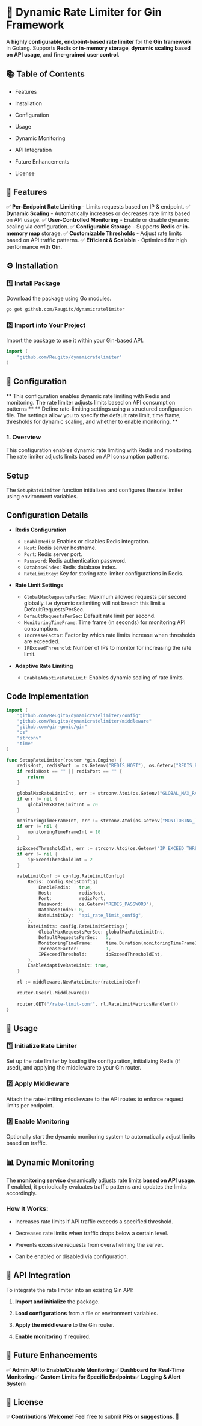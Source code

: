 📌 Dynamic Rate Limiter for Gin Framework
=========================================

A **highly configurable, endpoint-based rate limiter** for the **Gin framework** in Golang. Supports **Redis or in-memory storage**, **dynamic scaling based on API usage**, and **fine-grained user control**.

📚 Table of Contents
--------------------

*   Features
    
*   Installation
    
*   Configuration
    
*   Usage
    
*   Dynamic Monitoring
    
*   API Integration
    
*   Future Enhancements
    
*   License
    

🎯 Features
-----------

✅ **Per-Endpoint Rate Limiting** - Limits requests based on IP & endpoint.
✅ **Dynamic Scaling** - Automatically increases or decreases rate limits based on API usage.
✅ **User-Controlled Monitoring** - Enable or disable dynamic scaling via configuration.
✅ **Configurable Storage** - Supports **Redis** or **in-memory map** storage.
✅ **Customizable Thresholds** - Adjust rate limits based on API traffic patterns.
✅ **Efficient & Scalable** - Optimized for high performance with **Gin**.

⚙️ Installation
---------------

### **1️⃣ Install Package**

Download the package using Go modules.
```sh
go get github.com/Reugito/dynamicratelimiter
```

### **2️⃣ Import into Your Project**

Import the package to use it within your Gin-based API.
```go
import (
    "github.com/Reugito/dynamicratelimiter"
)
```

🔧 Configuration
----------------
** This configuration enables dynamic rate limiting with Redis and monitoring. The rate limiter adjusts limits based on API consumption patterns **
** Define rate-limiting settings using a structured configuration file. The settings allow you to specify the default rate limit, time frame, thresholds for dynamic scaling, and whether to enable monitoring. **

### 1. Overview
This configuration enables dynamic rate limiting with Redis and monitoring. The rate limiter adjusts limits based on API consumption patterns.

## Setup
The `SetupRateLimiter` function initializes and configures the rate limiter using environment variables.

## Configuration Details

- **Redis Configuration**
  - `EnableRedis`: Enables or disables Redis integration.
  - `Host`: Redis server hostname.
  - `Port`: Redis server port.
  - `Password`: Redis authentication password.
  - `DatabaseIndex`: Redis database index.
  - `RateLimitKey`: Key for storing rate limiter configurations in Redis.

- **Rate Limit Settings**
  - `GlobalMaxRequestsPerSec`: Maximum allowed requests per second globally. i.e dynamic ratlimiting will not breach this limit ± DefaultRequestsPerSec.
  - `DefaultRequestsPerSec`: Default rate limit per second.
  - `MonitoringTimeFrame`: Time frame (in seconds) for monitoring API consumption.
  - `IncreaseFactor`: Factor by which rate limits increase when thresholds are exceeded.
  - `IPExceedThreshold`: Number of IPs to monitor for increasing the rate limit.

- **Adaptive Rate Limiting**
  - `EnableAdaptiveRateLimit`: Enables dynamic scaling of rate limits.

## Code Implementation
```go
import (
	"github.com/Reugito/dynamicratelimiter/config"
	"github.com/Reugito/dynamicratelimiter/middleware"
	"github.com/gin-gonic/gin"
	"os"
	"strconv"
	"time"
)

func SetupRateLimiter(router *gin.Engine) {
	redisHost, redisPort := os.Getenv("REDIS_HOST"), os.Getenv("REDIS_PORT")
	if redisHost == "" || redisPort == "" {
		return
	}

	globalMaxRateLimitInt, err := strconv.Atoi(os.Getenv("GLOBAL_MAX_RATE_LIMIT"))
	if err != nil {
		globalMaxRateLimitInt = 20
	}

	monitoringTimeFrameInt, err := strconv.Atoi(os.Getenv("MONITORING_TIME_FRAME_IN_SECONDS"))
	if err != nil {
		monitoringTimeFrameInt = 10
	}

	ipExceedThresholdInt, err := strconv.Atoi(os.Getenv("IP_EXCEED_THRESHOLD"))
	if err != nil {
		ipExceedThresholdInt = 2
	}

	rateLimitConf := config.RateLimitConfig{
		Redis: config.RedisConfig{
			EnableRedis:   true,
			Host:          redisHost,
			Port:          redisPort,
			Password:      os.Getenv("REDIS_PASSWORD"),
			DatabaseIndex: 0,
			RateLimitKey:  "api_rate_limit_config",
		},
		RateLimits: config.RateLimitSettings{
			GlobalMaxRequestsPerSec: globalMaxRateLimitInt,
			DefaultRequestsPerSec:   5,
			MonitoringTimeFrame:     time.Duration(monitoringTimeFrameInt) * time.Second,
			IncreaseFactor:          1,
			IPExceedThreshold:       ipExceedThresholdInt,
		},
		EnableAdaptiveRateLimit: true,
	}

	rl := middleware.NewRateLimiter(rateLimitConf)

	router.Use(rl.Middleware())
	
	router.GET("/rate-limit-conf", rl.RateLimitMetricsHandler())
}
```
   

🚀 Usage
--------

### **1️⃣ Initialize Rate Limiter**

Set up the rate limiter by loading the configuration, initializing Redis (if used), and applying the middleware to your Gin router.

### **2️⃣ Apply Middleware**

Attach the rate-limiting middleware to the API routes to enforce request limits per endpoint.

### **3️⃣ Enable Monitoring**

Optionally start the dynamic monitoring system to automatically adjust limits based on traffic.

📊 Dynamic Monitoring
---------------------

The **monitoring service** dynamically adjusts rate limits **based on API usage**. If enabled, it periodically evaluates traffic patterns and updates the limits accordingly.

### **How It Works:**

*   Increases rate limits if API traffic exceeds a specified threshold.
    
*   Decreases rate limits when traffic drops below a certain level.
    
*   Prevents excessive requests from overwhelming the server.
    
*   Can be enabled or disabled via configuration.
    

🔌 API Integration
------------------

To integrate the rate limiter into an existing Gin API:

1.  **Import and initialize** the package.
    
2.  **Load configurations** from a file or environment variables.
    
3.  **Apply the middleware** to the Gin router.
    
4.  **Enable monitoring** if required.
    

🔮 Future Enhancements
----------------------

✅ **Admin API to Enable/Disable Monitoring**✅ **Dashboard for Real-Time Monitoring**✅ **Custom Limits for Specific Endpoints**✅ **Logging & Alert System**

📝 License
----------



💡 **Contributions Welcome!** Feel free to submit **PRs or suggestions**. 🚀
